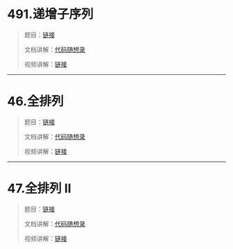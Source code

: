 



# 491.递增子序列

> 题目：[链接](https://leetcode.cn/problems/non-decreasing-subsequences/)
>
> 文档讲解：[代码随想录](https://programmercarl.com/0491.%E9%80%92%E5%A2%9E%E5%AD%90%E5%BA%8F%E5%88%97.html)
>
> 视频讲解：[链接](https://www.bilibili.com/video/BV1EG4y1h78v/)







--------------



# 46.全排列

> 题目：[链接](https://leetcode.cn/problems/permutations/)
>
> 文档讲解：[代码随想录](https://programmercarl.com/0046.%E5%85%A8%E6%8E%92%E5%88%97.html)
>
> 视频讲解：[链接](https://www.bilibili.com/video/BV19v4y1S79W/)







--------------

# 47.全排列 II

> 题目：[链接](https://leetcode.cn/problems/permutations-ii/)
>
> 文档讲解：[代码随想录](https://programmercarl.com/0047.%E5%85%A8%E6%8E%92%E5%88%97II.html)
>
> 视频讲解：[链接](https://www.bilibili.com/video/BV1R84y1i7Tm/)









